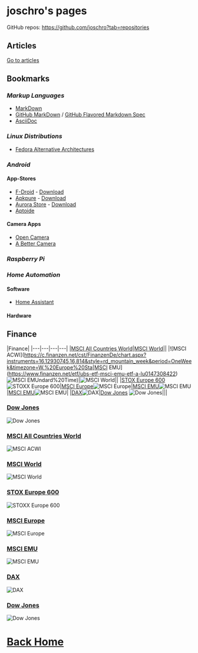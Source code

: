 joschro's pages
===============
GitHub repos: <https://github.com/joschro?tab=repositories>

Articles
--------
[Go to articles](articles/)

Bookmarks
---------

### *Markup Languages*
- [MarkDown](https://github.com/adam-p/markdown-here/wiki/Markdown-Cheatsheet)
- [GitHub MarkDown](https://guides.github.com/features/mastering-markdown/) / [GitHub Flavored Markdown Spec](https://github.github.com/gfm/)
- [AsciiDoc](https://asciidoctor.org/docs/asciidoc-syntax-quick-reference)

### *Linux Distributions*
- [Fedora Alternative Architectures](https://alt.fedoraproject.org/alt/)

### *Android*
#### **App-Stores**
- [F-Droid](https://f-droid.org/) - [Download](https://f-droid.org/FDroid.apk)
- [Apkpure](https://apkpure.com/) - [Download](https://apkpure.com/apkpure/com.apkpure.aegon/download?from=aegon)
- [Aurora Store](https://auroraoss.com/) - [Download](https://f-droid.org/packages/com.aurora.store/)
- [Aptoide](https://www.aptoide.com/)

#### **Camera Apps**
- [Open Camera](https://play.google.com/store/apps/details?id=net.sourceforge.opencamera)
- [A Better Camera](https://play.google.com/store/apps/details?id=com.almalence.opencam)

### *Raspberry Pi*

### *Home Automation*
#### **Software**
- [Home Assistant](https://www.home-assistant.io/)

#### **Hardware**


Finance
-------
|Finance|
|---|---|---|---|
|[MSCI All Countries World](https://www.finanzen.net/etf/spdr-msci-acwi-etf-ie00b44z5b48)|[MSCI World](https://www.finanzen.net/etf/lyxor-msci-world-etf-fr0010315770)||
|![MSCI ACWI](https://c.finanzen.net/cst/FinanzenDe/chart.aspx?instruments=16,12930745,16,814&style=rd_mountain_week&period=OneWeek&timezone=W.%20Europe%20Sta[MSCI EMU](https://www.finanzen.net/etf/ubs-etf-msci-emu-etf-a-lu0147308422)![MSCI EMU](https://c.finanzen.net/cst/FinanzenDe/chart.aspx?instruments=16,1429074,16,814&style=rd_mountain_week&period=OneWeek&timezone=W.%20Europe%20Standard%20Time)ndard%20Time)|![MSCI World](https://c.finanzen.net/cst/FinanzenDe/chart.aspx?instruments=16,2538768,16,814&style=rd_mountain_week&period=OneWeek&timezone=W.%20Europe%20Standard%20Time)||
|[STOX Europe 600](https://www.finanzen.net/etf/ishares-stoxx-europe-600-etf-de0002635307)![STOXX Europe 600](https://c.finanzen.net/cst/FinanzenDe/chart.aspx?instruments=16,1814262,16,814&style=rd_mountain_week&period=OneWeek&timezone=W.%20Europe%20Standard%20Time)|[MSCI Europe](https://www.finanzen.net/etf/hsbc-msci-europe-etf-ie00b5bd5k76)![MSCI Europe](https://c.finanzen.net/cst/FinanzenDe/chart.aspx?instruments=16,11306992,16,814&style=rd_mountain_week&period=OneWeek&timezone=W.%20Europe%20Standard%20Time)|[MSCI EMU](https://www.finanzen.net/etf/ubs-etf-msci-emu-etf-a-lu0147308422)![MSCI EMU](https://c.finanzen.net/cst/FinanzenDe/chart.aspx?instruments=16,1429074,16,814&style=rd_mountain_week&period=OneWeek&timezone=W.%20Europe%20Standard%20Time)|[MSCI EMU](https://www.finanzen.net/etf/ubs-etf-msci-emu-etf-a-lu0147308422)![MSCI EMU](https://c.finanzen.net/cst/FinanzenDe/chart.aspx?instruments=16,1429074,16,814&style=rd_mountain_week&period=OneWeek&timezone=W.%20Europe%20Standard%20Time)|
|[DAX](https://www.finanzen.net/etf/xtrackers-dax-income-etf-1d-lu0838782315)![DAX](https://c.finanzen.net/cst/FinanzenDe/chart.aspx?instruments=16,20028815,16,814&style=rd_mountain_week&period=OneWeek&timezone=W.%20Europe%20Standard%20Time)|[Dow Jones](https://www.finanzen.net/index/dow_jones)
![Dow Jones](https://c.finanzen.net/cst/FinanzenDe/chart.aspx?instruments=1,998313,310,333&style=mountain_oneweek&period=OneWeek&timezone=W.%20Europe%20Standard%20Time)|||

### [Dow Jones](https://www.finanzen.net/index/dow_jones)
![Dow Jones](https://c.finanzen.net/cst/FinanzenDe/chart.aspx?instruments=1,998313,310,333&style=mountain_oneweek&period=OneWeek&timezone=W.%20Europe%20Standard%20Time)

### [MSCI All Countries World](https://www.finanzen.net/etf/spdr-msci-acwi-etf-ie00b44z5b48)
![MSCI ACWI](https://c.finanzen.net/cst/FinanzenDe/chart.aspx?instruments=16,12930745,16,814&style=rd_mountain_week&period=OneWeek&timezone=W.%20Europe%20Standard%20Time)

### [MSCI World](https://www.finanzen.net/etf/lyxor-msci-world-etf-fr0010315770)
![MSCI World](https://c.finanzen.net/cst/FinanzenDe/chart.aspx?instruments=16,2538768,16,814&style=rd_mountain_week&period=OneWeek&timezone=W.%20Europe%20Standard%20Time)

### [STOX Europe 600](https://www.finanzen.net/etf/ishares-stoxx-europe-600-etf-de0002635307)
![STOXX Europe 600](https://c.finanzen.net/cst/FinanzenDe/chart.aspx?instruments=16,1814262,16,814&style=rd_mountain_week&period=OneWeek&timezone=W.%20Europe%20Standard%20Time)

### [MSCI Europe](https://www.finanzen.net/etf/hsbc-msci-europe-etf-ie00b5bd5k76)
![MSCI Europe](https://c.finanzen.net/cst/FinanzenDe/chart.aspx?instruments=16,11306992,16,814&style=rd_mountain_week&period=OneWeek&timezone=W.%20Europe%20Standard%20Time)

### [MSCI EMU](https://www.finanzen.net/etf/ubs-etf-msci-emu-etf-a-lu0147308422)
![MSCI EMU](https://c.finanzen.net/cst/FinanzenDe/chart.aspx?instruments=16,1429074,16,814&style=rd_mountain_week&period=OneWeek&timezone=W.%20Europe%20Standard%20Time)

### [DAX](https://www.finanzen.net/etf/xtrackers-dax-income-etf-1d-lu0838782315)
![DAX](https://c.finanzen.net/cst/FinanzenDe/chart.aspx?instruments=16,20028815,16,814&style=rd_mountain_week&period=OneWeek&timezone=W.%20Europe%20Standard%20Time)

### [Dow Jones](https://www.finanzen.net/index/dow_jones)
![Dow Jones](https://c.finanzen.net/cst/FinanzenDe/chart.aspx?instruments=1,998313,310,333&style=mountain_oneweek&period=OneWeek&timezone=W.%20Europe%20Standard%20Time)

# [Back Home](https://joschro.github.io/)
